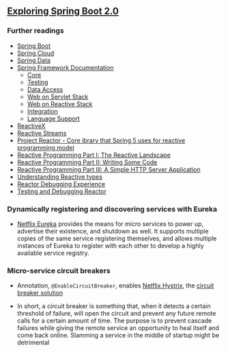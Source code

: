 ## [Exploring Spring Boot 2.0](https://www.packtpub.com/application-development/learning-spring-boot-20-second-edition)
 

### Further readings
 - [Spring Boot](https://spring.io/projects/spring-boot)
 - [Spring Cloud](https://spring.io/projects/spring-cloud)
 - [Spring Data](https://spring.io/projects/spring-data)
 - [Spring Framework Documentation](https://docs.spring.io/spring/docs/current/spring-framework-reference/index.html)
   - [Core](https://docs.spring.io/spring/docs/current/spring-framework-reference/core.html#spring-core)
   - [Testing](https://docs.spring.io/spring/docs/current/spring-framework-reference/testing.html#testing)
   - [Data Access](https://docs.spring.io/spring/docs/current/spring-framework-reference/data-access.html#spring-data-tier)
   - [Web on Servlet Stack](https://docs.spring.io/spring/docs/current/spring-framework-reference/web.html#spring-web)
   - [Web on Reactive Stack](https://docs.spring.io/spring/docs/current/spring-framework-reference/web-reactive.html#spring-webflux)
   - [Integration](https://docs.spring.io/spring/docs/current/spring-framework-reference/integration.html#spring-integration)
   - [Language Support](https://docs.spring.io/spring/docs/current/spring-framework-reference/languages.html#languages)
 - [ReactiveX](http://reactivex.io/)
 - [Reactive Streams](http://www.reactive-streams.org/)
 - [Project Reactor - Core ibrary that Spring 5 uses for reactive programming model](https://projectreactor.io/)
 - [Reactive Programming Part I: The Reactive Landscape](http://bit.ly/reactive-part-1)
 - [Reactive Programming Part II: Writing Some Code](http://bit.ly/reactive-part-2)
 - [Reactive Programming Part III: A Simple HTTP Server Application](http://bit.ly/reactive-part-3)
 - [Understanding Reactive types](http://bit.ly/reactive-types)
 - [Reactor Debugging Experience](https://spring.io/blog/2019/03/28/reactor-debugging-experience)
 - [Testing and Debugging Reactor](https://www.cms.lk/testing-debugging-reactor/)

### Dynamically registering and discovering services with Eureka

 - [Netflix Eureka](https://github.com/Netflix/eureka) provides the means for micro services to power up,
   advertise their existence, and shutdown as well. It supports multiple copies of the same service
   registering themselves, and allows multiple instances of Eureka to register with each other to develop
   a highly available service registry.

### Micro-service circuit breakers

 - Annotation, `@EnableCircuitBreaker`, enables [Netflix Hystrix](https://github.com/Netflix/Hystrix),
   the [circuit breaker solution](https://martinfowler.com/bliki/CircuitBreaker.html)
   
 - In short, a circuit breaker is something that, when it detects a certain threshold of failure, will open the
   circuit and prevent any future remote calls for a certain amount of time. The purpose is to prevent
   cascade failures while giving the remote service an opportunity to heal itself and come back online.
   Slamming a service in the middle of startup might be detrimental















